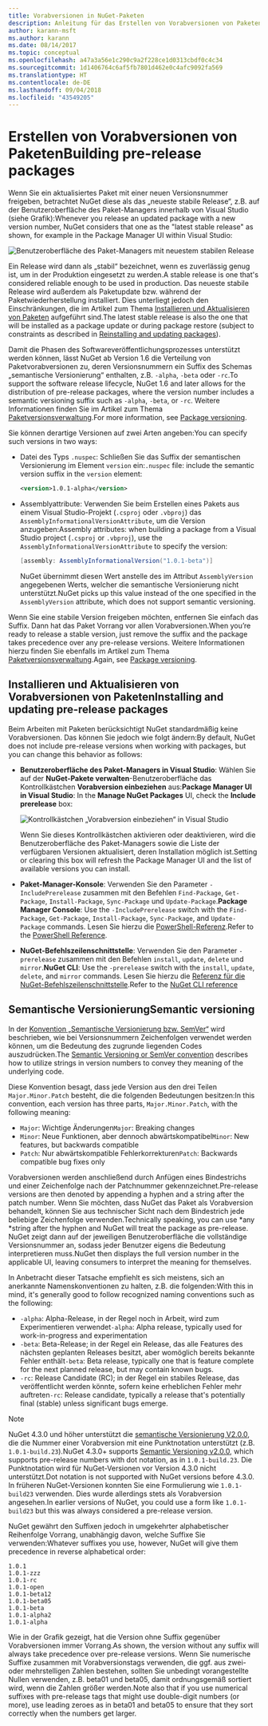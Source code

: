 ```yaml
---
title: Vorabversionen in NuGet-Paketen
description: Anleitung für das Erstellen von Vorabversionen von Paketen
author: karann-msft
ms.author: karann
ms.date: 08/14/2017
ms.topic: conceptual
ms.openlocfilehash: a47a3a56e1c290c9a2f228ce1d0313cbdf0c4c34
ms.sourcegitcommit: 1d1406764c6af5fb7801d462e0c4afc9092fa569
ms.translationtype: HT
ms.contentlocale: de-DE
ms.lasthandoff: 09/04/2018
ms.locfileid: "43549205"
---
```

# <a name="building-pre-release-packages"></a><span data-ttu-id="ea287-103">Erstellen von Vorabversionen von Paketen</span><span class="sxs-lookup"><span data-stu-id="ea287-103">Building pre-release packages</span></span>

<span data-ttu-id="ea287-104">Wenn Sie ein aktualisiertes Paket mit einer neuen Versionsnummer freigeben, betrachtet NuGet diese als das „neueste stabile Release“, z.B. auf der Benutzeroberfläche des Paket-Managers innerhalb von Visual Studio (siehe Grafik):</span><span class="sxs-lookup"><span data-stu-id="ea287-104">Whenever you release an updated package with a new version number, NuGet considers that one as the "latest stable release" as shown, for example in the Package Manager UI within Visual Studio:</span></span>

![Benutzeroberfläche des Paket-Managers mit neuestem stabilen Release](media/Prerelease_01-LatestStable.png)

<span data-ttu-id="ea287-106">Ein Release wird dann als „stabil“ bezeichnet, wenn es zuverlässig genug ist, um in der Produktion eingesetzt zu werden.</span><span class="sxs-lookup"><span data-stu-id="ea287-106">A stable release is one that's considered reliable enough to be used in production.</span></span> <span data-ttu-id="ea287-107">Das neueste stabile Release wird außerdem als Paketupdate bzw. während der Paketwiederherstellung installiert. Dies unterliegt jedoch den Einschränkungen, die im Artikel zum Thema [Installieren und Aktualisieren von Paketen](../consume-packages/reinstalling-and-updating-packages.md) aufgeführt sind.</span><span class="sxs-lookup"><span data-stu-id="ea287-107">The latest stable release is also the one that will be installed as a package update or during package restore (subject to constraints as described in [Reinstalling and updating packages](../consume-packages/reinstalling-and-updating-packages.md)).</span></span>

<span data-ttu-id="ea287-108">Damit die Phasen des Softwareveröffentlichungsprozesses unterstützt werden können, lässt NuGet ab Version 1.6 die Verteilung von Paketvorabversionen zu, deren Versionsnummern ein Suffix des Schemas „semantische Versionierung“ enthalten, z.B. `-alpha`, `-beta` oder `-rc`.</span><span class="sxs-lookup"><span data-stu-id="ea287-108">To support the software release lifecycle, NuGet 1.6 and later allows for the distribution of pre-release packages, where the version number includes a semantic versioning suffix such as `-alpha`, `-beta`, or `-rc`.</span></span> <span data-ttu-id="ea287-109">Weitere Informationen finden Sie im Artikel zum Thema [Paketversionsverwaltung](../reference/package-versioning.md#pre-release-versions).</span><span class="sxs-lookup"><span data-stu-id="ea287-109">For more information, see [Package versioning](../reference/package-versioning.md#pre-release-versions).</span></span>

<span data-ttu-id="ea287-110">Sie können derartige Versionen auf zwei Arten angeben:</span><span class="sxs-lookup"><span data-stu-id="ea287-110">You can specify such versions in two ways:</span></span>

- <span data-ttu-id="ea287-111">Datei des Typs `.nuspec`: Schließen Sie das Suffix der semantischen Versionierung im Element `version` ein:</span><span class="sxs-lookup"><span data-stu-id="ea287-111">`.nuspec` file: include the semantic version suffix in the `version` element:</span></span>

    ```xml
    <version>1.0.1-alpha</version>
    ```

- <span data-ttu-id="ea287-112">Assemblyattribute: Verwenden Sie beim Erstellen eines Pakets aus einem Visual Studio-Projekt (`.csproj` oder `.vbproj`) das `AssemblyInformationalVersionAttribute`, um die Version anzugeben:</span><span class="sxs-lookup"><span data-stu-id="ea287-112">Assembly attributes: when building a package from a Visual Studio project (`.csproj` or `.vbproj`), use the `AssemblyInformationalVersionAttribute` to specify the version:</span></span>

    ```cs
    [assembly: AssemblyInformationalVersion("1.0.1-beta")]
    ```

    <span data-ttu-id="ea287-113">NuGet übernimmt diesen Wert anstelle des im Attribut `AssemblyVersion` angegebenen Werts, welcher die semantische Versionierung nicht unterstützt.</span><span class="sxs-lookup"><span data-stu-id="ea287-113">NuGet picks up this value instead of the one specified in the `AssemblyVersion` attribute, which does not support semantic versioning.</span></span>

<span data-ttu-id="ea287-114">Wenn Sie eine stabile Version freigeben möchten, entfernen Sie einfach das Suffix. Dann hat das Paket Vorrang vor allen Vorabversionen.</span><span class="sxs-lookup"><span data-stu-id="ea287-114">When you’re ready to release a stable version, just remove the suffix and the package takes precedence over any pre-release versions.</span></span> <span data-ttu-id="ea287-115">Weitere Informationen hierzu finden Sie ebenfalls im Artikel zum Thema [Paketversionsverwaltung](../reference/package-versioning.md#pre-release-versions).</span><span class="sxs-lookup"><span data-stu-id="ea287-115">Again, see [Package versioning](../reference/package-versioning.md#pre-release-versions).</span></span>

## <a name="installing-and-updating-pre-release-packages"></a><span data-ttu-id="ea287-116">Installieren und Aktualisieren von Vorabversionen von Paketen</span><span class="sxs-lookup"><span data-stu-id="ea287-116">Installing and updating pre-release packages</span></span>

<span data-ttu-id="ea287-117">Beim Arbeiten mit Paketen berücksichtigt NuGet standardmäßig keine Vorabversionen. Das können Sie jedoch wie folgt ändern:</span><span class="sxs-lookup"><span data-stu-id="ea287-117">By default, NuGet does not include pre-release versions when working with packages, but you can change this behavior as follows:</span></span>

- <span data-ttu-id="ea287-118">**Benutzeroberfläche des Paket-Managers in Visual Studio**: Wählen Sie auf der **NuGet-Pakete verwalten**-Benutzeroberfläche das Kontrollkästchen **Vorabversion einbeziehen** aus:</span><span class="sxs-lookup"><span data-stu-id="ea287-118">**Package Manager UI in Visual Studio**: In the **Manage NuGet Packages** UI, check the **Include prerelease** box:</span></span>

    ![Kontrollkästchen „Vorabversion einbeziehen“ in Visual Studio](media/Prerelease_02-CheckPrerelease.png)

    <span data-ttu-id="ea287-120">Wenn Sie dieses Kontrollkästchen aktivieren oder deaktivieren, wird die Benutzeroberfläche des Paket-Managers sowie die Liste der verfügbaren Versionen aktualisiert, deren Installation möglich ist.</span><span class="sxs-lookup"><span data-stu-id="ea287-120">Setting or clearing this box will refresh the Package Manager UI and the list of available versions you can install.</span></span>

- <span data-ttu-id="ea287-121">**Paket-Manager-Konsole**: Verwenden Sie den Parameter `-IncludePrerelease` zusammen mit den Befehlen `Find-Package`, `Get-Package`, `Install-Package`, `Sync-Package` und `Update-Package`.</span><span class="sxs-lookup"><span data-stu-id="ea287-121">**Package Manager Console**: Use the `-IncludePrerelease` switch with the `Find-Package`, `Get-Package`, `Install-Package`, `Sync-Package`, and `Update-Package` commands.</span></span> <span data-ttu-id="ea287-122">Lesen Sie hierzu die [PowerShell-Referenz](../tools/powershell-reference.md).</span><span class="sxs-lookup"><span data-stu-id="ea287-122">Refer to the [PowerShell Reference](../tools/powershell-reference.md).</span></span>

- <span data-ttu-id="ea287-123">**NuGet-Befehlszeilenschnittstelle**: Verwenden Sie den Parameter `-prerelease` zusammen mit den Befehlen `install`, `update`, `delete` und `mirror`.</span><span class="sxs-lookup"><span data-stu-id="ea287-123">**NuGet CLI**: Use the `-prerelease` switch with the `install`, `update`, `delete`, and `mirror` commands.</span></span> <span data-ttu-id="ea287-124">Lesen Sie hierzu die [Referenz für die NuGet-Befehlszeilenschnittstelle](../tools/nuget-exe-cli-reference.md).</span><span class="sxs-lookup"><span data-stu-id="ea287-124">Refer to the [NuGet CLI reference](../tools/nuget-exe-cli-reference.md)</span></span>

## <a name="semantic-versioning"></a><span data-ttu-id="ea287-125">Semantische Versionierung</span><span class="sxs-lookup"><span data-stu-id="ea287-125">Semantic versioning</span></span>

<span data-ttu-id="ea287-126">In der [Konvention „Semantische Versionierung bzw. SemVer“](http://semver.org/spec/v1.0.0.html) wird beschrieben, wie bei Versionsnummern Zeichenfolgen verwendet werden können, um die Bedeutung des zugrunde liegenden Codes auszudrücken.</span><span class="sxs-lookup"><span data-stu-id="ea287-126">The [Semantic Versioning or SemVer convention](http://semver.org/spec/v1.0.0.html) describes how to utilize strings in version numbers to convey they meaning of the underlying code.</span></span>

<span data-ttu-id="ea287-127">Diese Konvention besagt, dass jede Version aus den drei Teilen `Major.Minor.Patch` besteht, die die folgenden Bedeutungen besitzen:</span><span class="sxs-lookup"><span data-stu-id="ea287-127">In this convention, each version has three parts, `Major.Minor.Patch`, with the following meaning:</span></span>

- <span data-ttu-id="ea287-128">`Major`: Wichtige Änderungen</span><span class="sxs-lookup"><span data-stu-id="ea287-128">`Major`: Breaking changes</span></span>
- <span data-ttu-id="ea287-129">`Minor`: Neue Funktionen, aber dennoch abwärtskompatibel</span><span class="sxs-lookup"><span data-stu-id="ea287-129">`Minor`: New features, but backwards compatible</span></span>
- <span data-ttu-id="ea287-130">`Patch`: Nur abwärtskompatible Fehlerkorrekturen</span><span class="sxs-lookup"><span data-stu-id="ea287-130">`Patch`: Backwards compatible bug fixes only</span></span>

<span data-ttu-id="ea287-131">Vorabversionen werden anschließend durch Anfügen eines Bindestrichs und einer Zeichenfolge nach der Patchnummer gekennzeichnet.</span><span class="sxs-lookup"><span data-stu-id="ea287-131">Pre-release versions are then denoted by appending a hyphen and a string after the patch number.</span></span> <span data-ttu-id="ea287-132">Wenn Sie möchten, dass NuGet das Paket als Vorabversion behandelt, können Sie aus technischer Sicht nach dem Bindestrich jede beliebige Zeichenfolge verwenden.</span><span class="sxs-lookup"><span data-stu-id="ea287-132">Technically speaking, you can use \*any \*string after the hyphen and NuGet will treat the package as pre-release.</span></span> <span data-ttu-id="ea287-133">NuGet zeigt dann auf der jeweiligen Benutzeroberfläche die vollständige Versionsnummer an, sodass jeder Benutzer eigens die Bedeutung interpretieren muss.</span><span class="sxs-lookup"><span data-stu-id="ea287-133">NuGet then displays the full version number in the applicable UI, leaving consumers to interpret the meaning for themselves.</span></span>

<span data-ttu-id="ea287-134">In Anbetracht dieser Tatsache empfiehlt es sich meistens, sich an anerkannte Namenskonventionen zu halten, z.B. die folgenden:</span><span class="sxs-lookup"><span data-stu-id="ea287-134">With this in mind, it's generally good to follow recognized naming conventions such as the following:</span></span>

- <span data-ttu-id="ea287-135">`-alpha`: Alpha-Release, in der Regel noch in Arbeit, wird zum Experimentieren verwendet</span><span class="sxs-lookup"><span data-stu-id="ea287-135">`-alpha`: Alpha release, typically used for work-in-progress and experimentation</span></span>
- <span data-ttu-id="ea287-136">`-beta`: Beta-Release; in der Regel ein Release, das alle Features des nächsten geplanten Releases besitzt, aber womöglich bereits bekannte Fehler enthält</span><span class="sxs-lookup"><span data-stu-id="ea287-136">`-beta`: Beta release, typically one that is feature complete for the next planned release, but may contain known bugs.</span></span>
- <span data-ttu-id="ea287-137">`-rc`: Release Candidate (RC); in der Regel ein stabiles Release, das veröffentlicht werden könnte, sofern keine erheblichen Fehler mehr auftreten</span><span class="sxs-lookup"><span data-stu-id="ea287-137">`-rc`: Release candidate, typically a release that's potentially final (stable) unless significant bugs emerge.</span></span>

> [!Note]
> <span data-ttu-id="ea287-138">NuGet 4.3.0 und höher unterstützt die [semantische Versionierung V2.0.0](http://semver.org/spec/v2.0.0.html), die die Nummer einer Vorabversion mit eine Punktnotation unterstützt (z.B. `1.0.1-build.23`).</span><span class="sxs-lookup"><span data-stu-id="ea287-138">NuGet 4.3.0+ supports [Semantic Versioning v2.0.0](http://semver.org/spec/v2.0.0.html), which supports pre-release numbers with dot notation, as in `1.0.1-build.23`.</span></span> <span data-ttu-id="ea287-139">Die Punktnotation wird für NuGet-Versionen vor Version 4.3.0 nicht unterstützt.</span><span class="sxs-lookup"><span data-stu-id="ea287-139">Dot notation is not supported with NuGet versions before 4.3.0.</span></span> <span data-ttu-id="ea287-140">In früheren NuGet-Versionen konnten Sie eine Formulierung wie `1.0.1-build23` verwenden. Dies wurde allerdings stets als Vorabversion angesehen.</span><span class="sxs-lookup"><span data-stu-id="ea287-140">In earlier versions of NuGet, you could use a form like `1.0.1-build23` but this was always considered a pre-release version.</span></span>

<span data-ttu-id="ea287-141">NuGet gewährt den Suffixen jedoch in umgekehrter alphabetischer Reihenfolge Vorrang, unabhängig davon, welche Suffixe Sie verwenden:</span><span class="sxs-lookup"><span data-stu-id="ea287-141">Whatever suffixes you use, however, NuGet will give them precedence in reverse alphabetical order:</span></span>

    1.0.1
    1.0.1-zzz
    1.0.1-rc
    1.0.1-open
    1.0.1-beta12
    1.0.1-beta05
    1.0.1-beta
    1.0.1-alpha2
    1.0.1-alpha

<span data-ttu-id="ea287-142">Wie in der Grafik gezeigt, hat die Version ohne Suffix gegenüber Vorabversionen immer Vorrang.</span><span class="sxs-lookup"><span data-stu-id="ea287-142">As shown, the version without any suffix will always take precedence over pre-release versions.</span></span> <span data-ttu-id="ea287-143">Wenn Sie numerische Suffixe zusammen mit Vorabversionstags verwenden, die ggf. aus zwei- oder mehrstelligen Zahlen bestehen, sollten Sie unbedingt vorangestellte Nullen verwenden, z.B. beta01 und beta05, damit ordnungsgemäß sortiert wird, wenn die Zahlen größer werden.</span><span class="sxs-lookup"><span data-stu-id="ea287-143">Note also that if you use numerical suffixes with pre-release tags that might use double-digit numbers (or more), use leading zeroes as in beta01 and beta05 to ensure that they sort correctly when the numbers get larger.</span></span>
